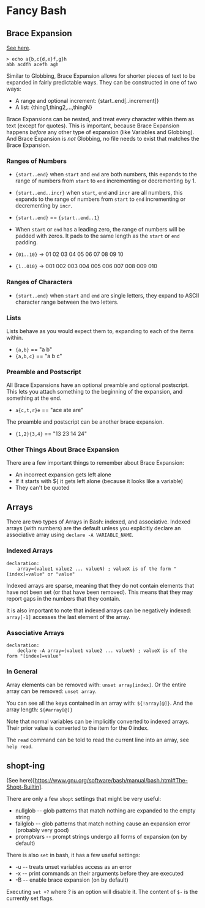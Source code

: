 
# Fancy Bash

## Brace Expansion

[See here](https://www.gnu.org/software/bash/manual/bash.html#Brace-Expansion).

    > echo a{b,c{d,e}f,g}h
    abh acdfh acefh agh

Similar to Globbing, Brace Expansion allows for shorter pieces of text to be expanded in fairly predictable ways. They can be constructed in one of two ways:

 * A range and optional increment: {start..end[..increment]}
 * A list: {thing1,thing2,...,thingN}

Brace Expansions can be nested, and treat every character within them as text (except for quotes). This is important, because Brace Expansion happens _before_ any other type of expansion (like Variables and Globbing). And Brace Expansion is _not_ Globbing, no file needs to exist that matches the Brace Expansion.

### Ranges of Numbers


* `{start..end}` when `start` and `end` are both numbers, this expands to the range of numbers from `start` to `end` incrementing or decrementing by 1.
* `{start..end..incr}` when `start`, `end` and `incr` are all numbers, this expands to the range of numbers from `start` to `end` incrementing or decrementing by `incr`.

* `{start..end}` == `{start..end..1}`

* When `start` or `end` has a leading zero, the range of numbers will be padded with zeros. It pads to the same length as the `start` or `end` padding. 

* `{01..10}` -> 01 02 03 04 05 06 07 08 09 10
* `{1..010}` -> 001 002 003 004 005 006 007 008 009 010

### Ranges of Characters

* `{start..end}` when `start` and `end` are single letters, they expand to ASCII character range between the two letters.

### Lists

Lists behave as you would expect them to, expanding to each of the items within.

* `{a,b}` == "a b"
* `{a,b,c}` == "a b c"

### Preamble and Postscript

All Brace Expansions have an optional preamble and optional postscript. This lets you attach something to the beginning of the expansion, and something at the end.

* `a{c,t,r}e` == "ace ate are"

The preamble and postscript can be another brace expansion.

* `{1,2}{3,4}` == "13 23 14 24"

### Other Things About Brace Expansion

There are a few important things to remember about Brace Expansion:

 * An incorrect expansion gets left alone
 * If it starts with ${ it gets left alone (because it looks like a variable)
 * They can't be quoted

## Arrays

There are two types of Arrays in Bash: indexed, and associative. Indexed arrays (with numbers) are the default unless you explicitly declare an associative array using `declare -A VARIABLE_NAME`.

### Indexed Arrays


    declaration:
        array=(value1 value2 ... valueN) ; valueX is of the form "[index]=value" or "value"

Indexed arrays are sparse, meaning that they do not contain elements that have not been set (or that have been removed). This means that they may report gaps in the numbers that they contain.

It is also important to note that indexed arrays can be negatively indexed: `array[-1]` accesses the last element of the array.

### Associative Arrays

    declaration:
        declare -A array=(value1 value2 ... valueN) ; valueX is of the form "[index]=value"

### In General

Array elements can be removed with: `unset array[index]`. Or the entire array can be removed: `unset array`.

You can see all the keys contained in an array with: `${!array[@]}`. And the array length: `${#array[@]}`

Note that normal variables can be implicitly converted to indexed arrays. Their prior value is converted to the item for the 0 index.

The `read` command can be told to read the current line into an array, see `help read`.

## shopt-ing

(See here)[https://www.gnu.org/software/bash/manual/bash.html#The-Shopt-Builtin].

There are only a few `shopt` settings that might be very useful:

 * nullglob -- glob patterns that match nothing are expanded to the empty string
 * failglob -- glob patterns that match nothing cause an expansion error (probably very good)
 * promptvars -- prompt strings undergo all forms of expansion (on by default)

There is also `set` in bash, it has a few useful settings:

 * -u -- treats unset variables access as an error
 * -x -- print commands an their arguments before they are executed
 * -B -- enable brace expansion (on by default)

 Executing `set +?` where ? is an option will disable it.
 The content of `$-` is the currently set flags.
